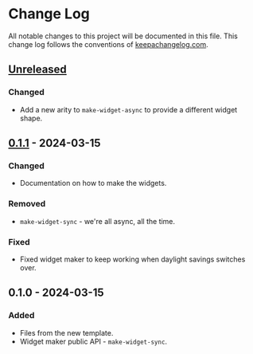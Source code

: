 # Change Log
All notable changes to this project will be documented in this file. This change log follows the conventions of [keepachangelog.com](http://keepachangelog.com/).

## [Unreleased]
### Changed
- Add a new arity to `make-widget-async` to provide a different widget shape.

## [0.1.1] - 2024-03-15
### Changed
- Documentation on how to make the widgets.

### Removed
- `make-widget-sync` - we're all async, all the time.

### Fixed
- Fixed widget maker to keep working when daylight savings switches over.

## 0.1.0 - 2024-03-15
### Added
- Files from the new template.
- Widget maker public API - `make-widget-sync`.

[Unreleased]: https://sourcehost.site/your-name/effective-unzip/compare/0.1.1...HEAD
[0.1.1]: https://sourcehost.site/your-name/effective-unzip/compare/0.1.0...0.1.1
